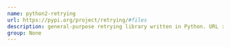 ```yaml
---
name: python2-retrying
url: https://pypi.org/project/retrying/#files
description: general-purpose retrying library written in Python. URL : https://pypi.org/project/retrying/#files Groups : None
group: None
---
```

